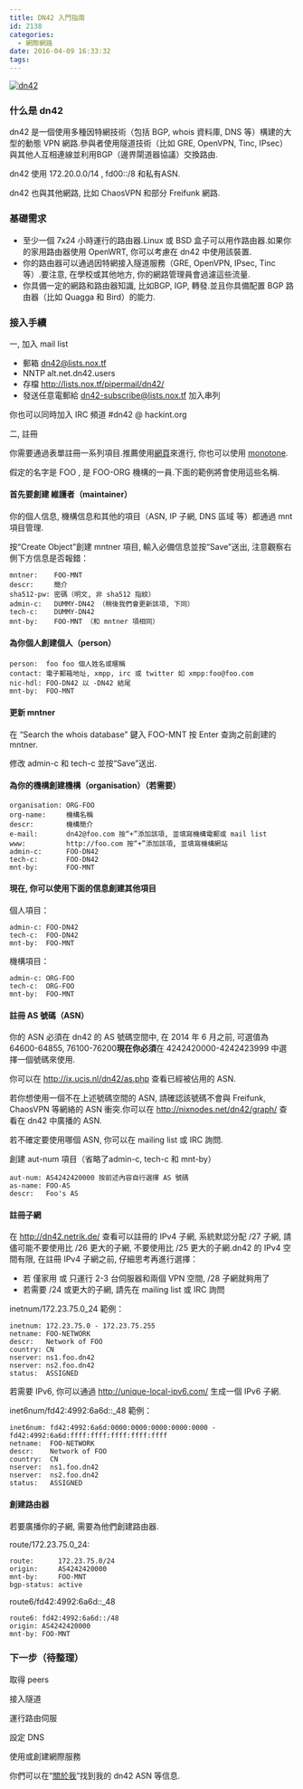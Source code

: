 ```yaml
---
title: DN42 入門指南
id: 2138
categories:
  - 網際網路
date: 2016-04-09 16:33:32
tags:
---
```


[![dn42](https://blog.7in0.me/wp-content/uploads/2016/04/dn42.png)](https://blog.7in0.me/wp-content/uploads/2016/04/dn42.png)

### 什么是 dn42

dn42 是一個使用多種因特網技術（包括 BGP, whois 資料庫, DNS 等）構建的大型的動態 VPN 網路.參與者使用隧道技術（比如 GRE, OpenVPN, Tinc, IPsec）與其他人互相連線並利用BGP（邊界閘道器協議）交換路由.

dn42 使用 172.20.0.0/14 , fd00::/8 和私有ASN.

dn42 也與其他網路, 比如 ChaosVPN 和部分 Freifunk 網路.

<!--more-->

### 基礎需求

*   至少一個 7x24 小時運行的路由器.Linux 或 BSD 盒子可以用作路由器.如果你的家用路由器使用 OpenWRT, 你可以考慮在 dn42 中使用該裝置.
*   你的路由器可以通過因特網接入隧道服務（GRE, OpenVPN, IPsec, Tinc 等）.要注意, 在學校或其他地方, 你的網路管理員會過濾這些流量.
*   你具備一定的網路和路由器知識, 比如BGP, IGP, 轉發.並且你具備配置 BGP 路由器（比如 Quagga 和 Bird）的能力.

### 接入手續

一, 加入 mail list

*   郵箱 dn42@lists.nox.tf
*   NNTP alt.net.dn42.users
*   存檔 http://lists.nox.tf/pipermail/dn42/
*   發送任意電郵給 dn42-subscribe@lists.nox.tf 加入串列

你也可以同時加入 IRC 頻道 #dn42 @ hackint.org

二, 註冊

你需要通過表單註冊一系列項目.推薦使用[網頁](https://io.nixnodes.net/?registry)來進行, 你也可以使用 [monotone](https://dn42.net/services/Whois#monotone).

假定的名字是 FOO , 是 FOO-ORG 機構的一員.下面的範例將會使用這些名稱.

#### 首先要創建 維護者（maintainer）

你的個人信息, 機構信息和其他的項目（ASN, IP 子網, DNS 區域 等）都通過 mnt 項目管理.

按“Create Object”創建 mntner 項目, 輸入必備信息並按“Save”送出, 注意觀察右側下方信息是否報錯：

```
mntner:    FOO-MNT
descr:     簡介
sha512-pw: 密碼（明文, 非 sha512 指紋）
admin-c:   DUMMY-DN42 （稍後我們會更新該項, 下同）
tech-c:    DUMMY-DN42
mnt-by:    FOO-MNT （和 mntner 項相同）
```

#### 為你個人創建個人（person）

```
person:  foo foo 個人姓名或暱稱
contact: 電子郵箱地址, xmpp, irc 或 twitter 如 xmpp:foo@foo.com
nic-hdl: FOO-DN42 以 -DN42 結尾
mnt-by:  FOO-MNT
```

#### 更新 mntner

在 “Search the whois database” 鍵入 FOO-MNT 按 Enter 查詢之前創建的 mntner.

修改 admin-c 和 tech-c 並按“Save”送出.

#### 為你的機構創建機構（organisation）（若需要）

```
organisation: ORG-FOO
org-name:     機構名稱
descr:        機構簡介
e-mail:       dn42@foo.com 按“+”添加該項, 並填寫機構電郵或 mail list
www:          http://foo.com 按“+”添加該項, 並填寫機構網站
admin-c:      FOO-DN42
tech-c:       FOO-DN42
mnt-by:       FOO-MNT
```

#### 現在, 你可以使用下面的信息創建其他項目

個人項目：

```
admin-c: FOO-DN42
tech-c:  FOO-DN42
mnt-by:  FOO-MNT
```

機構項目：

```
admin-c: ORG-FOO
tech-c:  ORG-FOO
mnt-by:  FOO-MNT
```

#### 註冊 AS 號碼（ASN）

你的 ASN 必須在 dn42 的 AS 號碼空間中, 在 2014 年 6 月之前, 可選值為 64600-64855, 76100-76200**現在你必須**在 4242420000-4242423999 中選擇一個號碼來使用.

你可以在 http://ix.ucis.nl/dn42/as.php 查看已經被佔用的 ASN.

若你想使用一個不在上述號碼空間的 ASN, 請確認該號碼不會與 Freifunk, ChaosVPN 等網絡的 ASN 衝突.你可以在 http://nixnodes.net/dn42/graph/ 查看在 dn42 中廣播的 ASN.

若不確定要使用哪個 ASN, 你可以在 mailing list 或 IRC 詢問.

創建 aut-num 項目（省略了admin-c, tech-c 和 mnt-by）

```
aut-num: AS4242420000 按前述內容自行選擇 AS 號碼
as-name: FOO-AS
descr:   Foo's AS
```

#### 註冊子網

在 http://dn42.netrik.de/ 查看可以註冊的 IPv4 子網, 系統默認分配 /27 子網, 請儘可能不要使用比 /26 更大的子網, 不要使用比 /25 更大的子網.dn42 的 IPv4 空間有限, 在註冊 IPv4 子網之前, 仔細思考再進行選擇：

*   若 僅家用 或 只運行 2-3 台伺服器和兩個 VPN 空間, /28 子網就夠用了
*   若需要 /24 或更大的子網, 請先在 mailing list 或 IRC 詢問

inetnum/172.23.75.0_24 範例：

```
inetnum: 172.23.75.0 - 172.23.75.255
netname: FOO-NETWORK
descr:   Network of FOO
country: CN
nserver: ns1.foo.dn42
nserver: ns2.foo.dn42
status:  ASSIGNED
```

若需要 IPv6, 你可以通過 http://unique-local-ipv6.com/ 生成一個 IPv6 子網.

inet6num/fd42:4992:6a6d::_48 範例：

```
inet6num: fd42:4992:6a6d:0000:0000:0000:0000:0000 - fd42:4992:6a6d:ffff:ffff:ffff:ffff:ffff
netname:  FOO-NETWORK
descr:    Network of FOO
country:  CN
nserver:  ns1.foo.dn42
nserver:  ns2.foo.dn42
status:   ASSIGNED
```

#### 創建路由器

若要廣播你的子網, 需要為他們創建路由器.

route/172.23.75.0_24:

```
route:      172.23.75.0/24
origin:     AS4242420000
mnt-by:     FOO-MNT
bgp-status: active
```

route6/fd42:4992:6a6d::_48

```
route6: fd42:4992:6a6d::/48
origin: AS4242420000
mnt-by: FOO-MNT
```

### 下一步（待整理）

取得 peers

接入隧道

運行路由伺服

設定 DNS

使用或創建網際服務

你們可以在“[關於我](https://blog.7in0.me/7in0/)”找到我的 dn42 ASN 等信息.
